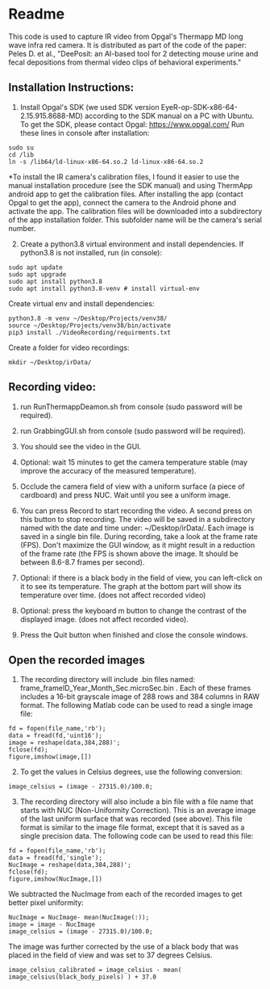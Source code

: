 <h1>Readme</h1>
This code is used to capture IR video from Opgal's Thermapp MD long wave infra red camera. It is distributed as part of the code of the paper: Peles D. et al., "DeePosit: an AI-based tool for
2 detecting mouse urine and fecal depositions from thermal video clips of behavioral experiments."   


<h2>Installation Instructions:</h2>

1. Install Opgal's SDK (we used SDK version EyeR-op-SDK-x86-64-2.15.915.8688-MD) according to the SDK manual on a PC with Ubuntu. To get the SDK, please contact Opgal: https://www.opgal.com/
Run these lines in console after installation:
```
sudo su
cd /lib
ln -s /lib64/ld-linux-x86-64.so.2 ld-linux-x86-64.so.2
```
*To install the IR camera's calibration files, I found it easier to use the manual installation procedure (see the SDK manual) and using ThermApp android app to get the calibration files. After installing the app (contact Opgal to get the app), connect the camera to the Android phone and activate the app. The calibration files will be downloaded into a subdirectory of the app installation folder. This subfolder name will be the camera's serial number.

2. Create a python3.8 virtual environment and install dependencies. If python3.8 is not installed, run (in console):
```
sudo apt update
sudo apt upgrade
sudo apt install python3.8
sudo apt install python3.8-venv # install virtual-env
```
Create virtual env and install dependencies:
```
python3.8 -m venv ~/Desktop/Projects/venv38/
source ~/Desktop/Projects/venv38/bin/activate
pip3 install ./VideoRecording/requirments.txt
```
Create a folder for video recordings:
```
mkdir ~/Desktop/irData/
```

<h2>Recording video:</h2>

1. run RunThermappDeamon.sh from console (sudo password will be required).  

2. run GrabbingGUI.sh from console (sudo password will be required).
   
3. You should see the video in the GUI.
   
4. Optional: wait 15 minutes to get the camera temperature stable (may improve the accuracy of the measured temperature).
   
5. Occlude the camera field of view with a uniform surface (a piece of cardboard) and press NUC. Wait until you see a uniform image.
   
6. You can press Record to start recording the video. A second press on this button to stop recording. The video will be saved in a subdirectory named with the date and time under: ~/Desktop/irData/. Each image is saved in a single bin file. During recording, take a look at the frame rate (FPS). Don't maximize the GUI window, as it might result in a reduction of the frame rate (the FPS is shown above the image. It should be between 8.6-8.7 frames per second).
   
7. Optional: if there is a black body in the field of view, you can left-click on it to see its temperature. The graph at the bottom part will show its temperature over time. (does not affect recorded video)
   
8. Optional: press the keyboard m button to change the contrast of the displayed image. (does not affect recorded video).
    
9. Press the Quit button when finished and close the console windows.


<h2>Open the recorded images</h2>

1. The recording directory will include .bin files named: frame_frameID_Year_Month_Sec.microSec.bin . Each of these frames includes a 16-bit grayscale image of 288 rows and 384 columns in RAW format. The following Matlab code can be used to read a single image file:
```
fd = fopen(file_name,'rb');
data = fread(fd,'uint16');
image = reshape(data,384,288)';
fclose(fd);
figure,imshow(image,[])
```
2. To get the values in Celsius degrees, use the following conversion:
```
image_celsius = (image - 27315.0)/100.0;
```

3. The recording directory will also include a bin file with a file name that starts with NUC (Non-Uniformity Correction). This is an average image of the last uniform surface that was recorded (see above). This file format is similar to the image file format, except that it is saved as a single precision data. The following code can be used to read this file:
```
fd = fopen(file_name,'rb');
data = fread(fd,'single');
NucImage = reshape(data,384,288)';
fclose(fd);
figure,imshow(NucImage,[])
```

We subtracted the NucImage from each of the recorded images to get better pixel uniformity:
```
NucImage = NucImage- mean(NucImage(:));
image = image - NucImage
image_celsius = (image - 27315.0)/100.0;
```

The image was further corrected by the use of a black body that was placed in the field of view and was set to 37 degrees Celsius.
```
image_celsius_calibrated = image_celsius - mean( image_celsius(black_body_pixels) ) + 37.0
```
